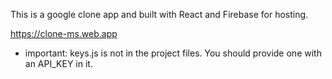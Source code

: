 
This is a google clone app and built with React and Firebase for hosting.


https://clone-ms.web.app

* important: keys.js is not in the project files. You should provide one with an API_KEY in it.
